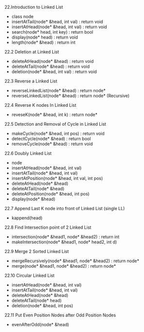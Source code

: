 22.Introduction to Linked List

- class node
- insertAtTail(node* &head, int val) : return void
- insertAtHead(node* &head, int val) : return void
- search(node* head, int key) : return bool
- display(node* head) : return void
- length(node* &head) : return int

22.2 Deletion at Linked List

- deleteAtHead(node* &head) : return void
- deleteAtTail(node* &head) : return void
- deletion(node* &head, int val) : return void

22.3 Reverse a Linked List

- reverseLinkedList(node* &head) : return node* 
- reverseLinkedList(node* &head) : return node* (Recursive)

22.4 Reverse K nodes In Linked List

- reveseK(node* &head, int k) : return node* 


22.5 Detection and Removal of Cycle in Linked List

- makeCycle(node* &head, int pos) : return void
- detectCycle(node* &head) : return bool
- removeCycle(node* &head) : return void

22.6 Doubly Linked List

- node
- insertAtHead(node* &head, int val)
- insertAtTail(node* &head, int val)
- insertAtPosition(node* &head, int val, int pos)
- deleteAtHead(node* &head)
- deleteAtTail(node* &head)
- deleteAtPosition(node* &head, int pos)
- display(node* &head)

22.7 Append Last K node into front of Linked List (single LL)

- kappend(head)

22.8 Find Intersection point of 2 Linked List

- intersection(node* &head1, node* &head2) : return int
- makeIntersection(node* &head1, node* head2, int d)

22.9 Merge 2 Sorted Linked List

- mergeRecursively(node* &head1, node* &head2) : return node*
- merge(node* &head1, node* &head2) : return node*

22.10 Circular Linked List

- insertAtHead(node* &head, int val)
- insertAtTail(node* &head, int val) 
- deleteAtHead(node* &head)
- deleteAtTail(node* head)
- deletion(node* &head, int pos)

22.11 Put Even Position Nodes after Odd Position Nodes

- evenAfterOdd(node* &head)